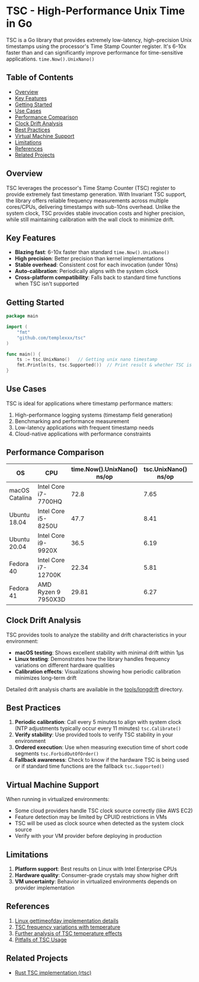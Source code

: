 # TSC - High-Performance Unix Time in Go
TSC is a Go library that provides extremely low-latency, high-precision Unix timestamps using the processor's Time Stamp Counter register. It's 6-10x faster than and can significantly improve performance for time-sensitive applications. `time.Now().UnixNano()`
## Table of Contents
- [Overview](#overview)
- [Key Features](#key-features)
- [Getting Started](#getting-started)
- [Use Cases](#use-cases)
- [Performance Comparison](#performance-comparison)
- [Clock Drift Analysis](#clock-drift-analysis)
- [Best Practices](#best-practices)
- [Virtual Machine Support](#virtual-machine-support)
- [Limitations](#limitations)
- [References](#references)
- [Related Projects](#related-projects)

## Overview
TSC leverages the processor's Time Stamp Counter (TSC) register to provide extremely fast timestamp generation. With Invariant TSC support, the library offers reliable frequency measurements across multiple cores/CPUs, delivering timestamps with sub-10ns overhead.
Unlike the system clock, TSC provides stable invocation costs and higher precision, while still maintaining calibration with the wall clock to minimize drift.
## Key Features
- **Blazing fast**: 6-10x faster than standard `time.Now().UnixNano()`
- **High precision**: Better precision than kernel implementations
- **Stable overhead**: Consistent cost for each invocation (under 10ns)
- **Auto-calibration**: Periodically aligns with the system clock
- **Cross-platform compatibility**: Falls back to standard time functions when TSC isn't supported

## Getting Started
``` go
package main

import (
	"fmt"
	"github.com/templexxx/tsc"
)

func main() {
	ts := tsc.UnixNano()   // Getting unix nano timestamp
	fmt.Println(ts, tsc.Supported())  // Print result & whether TSC is supported
}
```
## Use Cases
TSC is ideal for applications where timestamp performance matters:
1. High-performance logging systems (timestamp field generation)
2. Benchmarking and performance measurement
3. Low-latency applications with frequent timestamp needs
4. Cloud-native applications with performance constraints

## Performance Comparison

| OS             | CPU                  | time.Now().UnixNano() ns/op | tsc.UnixNano() ns/op | Improvement |
|----------------|----------------------|-----------------------------|----------------------|-------------|
| macOS Catalina | Intel Core i7-7700HQ | 72.8                        | 7.65                 | 89.49%      |
| Ubuntu 18.04   | Intel Core i5-8250U  | 47.7                        | 8.41                 | 82.36%      |
| Ubuntu 20.04   | Intel Core i9-9920X  | 36.5                        | 6.19                 | 83.04%      |
| Fedora 40      | Intel Core i7-12700K | 22.34                       | 5.81                 | 73.99%      |
| Fedora 41      | AMD Ryzen 9 7950X3D  | 29.81                       | 6.27                 | 78.97%      |

## Clock Drift Analysis
TSC provides tools to analyze the stability and drift characteristics in your environment:
- **macOS testing**: Shows excellent stability with minimal drift within 1μs
- **Linux testing**: Demonstrates how the library handles frequency variations on different hardware qualities
- **Calibration effects**: Visualizations showing how periodic calibration minimizes long-term drift

Detailed drift analysis charts are available in the [tools/longdrift](tools/longdrift/README.md) directory.
## Best Practices
1. **Periodic calibration**: Call every 5 minutes to align with system clock (NTP adjustments typically occur every 11 minutes) `tsc.Calibrate()`
2. **Verify stability**: Use provided tools to verify TSC stability in your environment
3. **Ordered execution**: Use when measuring execution time of short code segments `tsc.ForbidOutOfOrder()`
4. **Fallback awareness**: Check to know if the hardware TSC is being used or if standard time functions are the fallback `tsc.Supported()`

## Virtual Machine Support
When running in virtualized environments:
- Some cloud providers handle TSC clock source correctly (like AWS EC2)
- Feature detection may be limited by CPUID restrictions in VMs
- TSC will be used as clock source when detected as the system clock source
- Verify with your VM provider before deploying in production

## Limitations
1. **Platform support**: Best results on Linux with Intel Enterprise CPUs
2. **Hardware quality**: Consumer-grade crystals may show higher drift
3. **VM uncertainty**: Behavior in virtualized environments depends on provider implementation

## References
1. [Linux gettimeofday implementation details](https://stackoverflow.com/questions/13230719/how-is-the-microsecond-time-of-linux-gettimeofday-obtained-and-what-is-its-acc)
2. [TSC frequency variations with temperature](https://community.intel.com/t5/Software-Tuning-Performance/TSC-frequency-variations-with-temperature/td-p/1098982)
3. [Further analysis of TSC temperature effects](https://community.intel.com/t5/Software-Tuning-Performance/TSC-frequency-variations-with-temperature/m-p/1126518)
4. [Pitfalls of TSC Usage](http://oliveryang.net/2015/09/pitfalls-of-TSC-usage)

## Related Projects
- [Rust TSC implementation (rtsc)](https://github.com/templexxx/rtsc)
